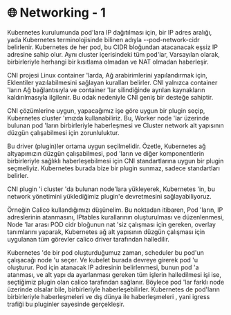# 🌐 Networking - 1

Kubernetes kurulumunda pod'lara IP dağıtılması için, bir IP adres aralığı, yada Kubernetes terminolojisinde bilinen adıyla --pod-network-cidr belirlenir. Kubernetes de her pod, bu CIDR bloğundan atacanacak eşsiz IP adresine sahip olur. Aynı cluster içerisindeki tüm pod'lar, Varsayılan olarak, birbirleriyle herhangi bir kısıtlama olmadan ve NAT olmadan haberleşir.

CNI projesi Linux container 'larda, Ağ arabirimlerini yapılandırmak için, Eklentiler yazılabilmesini sağlayan kuralları belirler. CNI yalnızca container 'ların Ağ bağlantısıyla ve container 'lar silindiğinde ayrılan kaynakların kaldırılmasıyla ilgilenir. Bu odak nedeniyle CNI geniş bir desteğe sahiptir.

CNI çözümlerine uygun, yapacağımız işe göre uygun bir plugin seçip, Kubernetes cluster 'ımızda kullanabiliriz. Bu, Worker node 'lar üzerinde bulunan pod 'ların birbirleriyle haberleşmesi ve Cluster network alt yapısının düzgün çalışabilmesi için zorunluluktur.

Bu driver (plugin)ler ortama uygun seçilmelidir. Özetle, Kubernetes ağ altyapımızın düzgün çalışabilmesi, pod 'ların ve diğer komponentlerin birbirleriyle sağlıklı haberleşebilmesi için CNI standartlarına uygun bir plugin seçmeliyiz. Kubernetes burada bize bir plugin sunmaz, sadece standartları belirler.

CNI plugin 'i cluster 'da bulunan node'lara yükleyerek, Kubernetes 'in, bu network yönetimini yüklediğimiz plugin'e devretmesini sağlayabiliyoruz.&#x20;

Örneğin Calico kullandığımızı düşünelim. Bu noktadan itibaren, Pod 'ların, IP adreslerinin atanmasını, IPtables kurallarının oluşturulması ve düzenlenmesi, Node 'lar arası POD cidr bloğunun nat 'siz çalışması için gereken, overlay tanımlarını yaparak, Kubernetes ağ alt yapısının düzgün çalışması için uygulanan tüm görevler calico driver tarafından halledilir.

Kubernetes 'de bir pod oluşturduğumuz zaman, scheduler bu pod'un çalışacağı node 'u seçer. Ve kubelet burada devreye girerek pod 'u oluşturur. Pod için atanacak IP adresinin belirlenmesi, bunun pod 'a atanması, ve alt yapı da ayarlanması gereken tüm işlerin halledilmesi işi ise, seçtiğimiz plugin olan calico tarafından sağlanır. Böylece pod 'lar farklı node üzerinde olsalar bile, birbirleriyle haberleşebilirler. Kubernetes de pod'ların birbirleriyle haberleşmeleri ve dış dünya ile haberleşmeleri , yani igress trafiği bu pluginler sayesinde gerçekleşir.&#x20;
